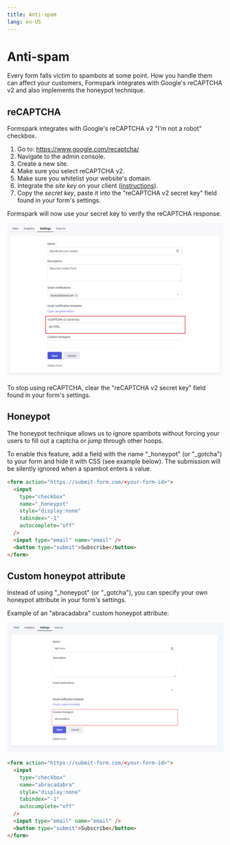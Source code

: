 ```yaml
---
title: Anti-spam
lang: en-US
---
```


# Anti-spam

Every form falls victim to spambots at some point. How you handle them can affect your customers, Formspark integrates with Google's reCAPTCHA v2 and also implements the honeypot technique.

## reCAPTCHA

Formspark integrates with Google's reCAPTCHA v2 "I'm not a robot" checkbox.

1. Go to: https://www.google.com/recaptcha/
2. Navigate to the admin console.
3. Create a new site.
4. Make sure you select reCAPTCHA v2.
5. Make sure you whitelist your website's domain.
6. Integrate the _site key_ on your client ([instructions](https://developers.google.com/recaptcha/docs/display)).
7. Copy the _secret key_, paste it into the "reCAPTCHA v2 secret key" field found in your form's settings.

Formspark will now use your secret key to verify the reCAPTCHA response.

![reCAPTCHA](./.vuepress/public/recaptcha.png)

To stop using reCAPTCHA, clear the "reCAPTCHA v2 secret key" field found in your form's settings.

## Honeypot

The honeypot technique allows us to ignore spambots without forcing your users to fill out a captcha or jump through other hoops.

To enable this feature, add a field with the name "\_honeypot" (or "\_gotcha") to your form and hide it with CSS (see example below). The submission will be silently ignored when a spambot enters a value.

```html
<form action="https://submit-form.com/<your-form-id>">
  <input
    type="checkbox"
    name="_honeypot"
    style="display:none"
    tabindex="-1"
    autocomplete="off"
  />
  <input type="email" name="email" />
  <button type="submit">Subscribe</button>
</form>
```

## Custom honeypot attribute

Instead of using "\_honeypot" (or "\_gotcha"), you can specify your own honeypot attribute in your form's settings.

Example of an "abracadabra" custom honeypot attribute:

![Custom honeypot](./.vuepress/public/custom-honeypot.png)

```html
<form action="https://submit-form.com/<your-form-id>">
  <input
    type="checkbox"
    name="abracadabra"
    style="display:none"
    tabindex="-1"
    autocomplete="off"
  />
  <input type="email" name="email" />
  <button type="submit">Subscribe</button>
</form>
```
